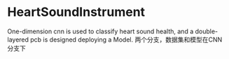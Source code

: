 # HeartSoundInstrument
One-dimension cnn is used to classify heart sound health, and a double-layered pcb is designed deploying a Model.
两个分支，数据集和模型在CNN分支下
